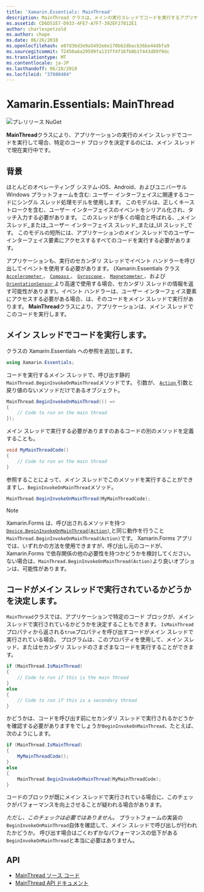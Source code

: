```yaml
---
title: 'Xamarin.Essentials: MainThread'
description: MainThread クラスは、メインの実行スレッドでコードを実行するアプリケーションを使用できます。
ms.assetid: CD6D51E7-D933-4FE7-A7F7-392EF27812E1
author: charlespetzold
ms.author: chape
ms.date: 06/26/2018
ms.openlocfilehash: e07d36d3e9a5492e6e170b62dbacb36be44dbfa9
ms.sourcegitcommit: 72450a6a29599fa133ff4f16fb0b1f443d89f9dc
ms.translationtype: MT
ms.contentlocale: ja-JP
ms.lasthandoff: 06/28/2018
ms.locfileid: "37080484"
---
```

# <a name="xamarinessentials-mainthread"></a>Xamarin.Essentials: MainThread

![プレリリース NuGet](~/media/shared/pre-release.png)

**MainThread**クラスにより、アプリケーションの実行のメイン スレッドでコードを実行して場合、特定のコード ブロックを決定するのには、メイン スレッドで現在実行中です。

## <a name="background"></a>背景

ほとんどのオペレーティング システム-iOS、Android、およびユニバーサル Windows プラットフォームを含む: ユーザー インターフェイスに関連するコードにシングル スレッド処理モデルを使用します。 このモデルは、正しくキーストロークを含む、ユーザー インターフェイスのイベントをシリアル化され、タッチ入力する必要があります。 このスレッドが多くの場合と呼ばれる、_メイン スレッド_または_ユーザー インターフェイス スレッド_または_UI スレッド_です。 このモデルの短所には、アプリケーションのメイン スレッドでのユーザー インターフェイス要素にアクセスするすべてのコードを実行する必要があります。 

アプリケーションも、実行のセカンダリ スレッドでイベント ハンドラーを呼び出してイベントを使用する必要があります。 (Xamarin.Essentials クラス[ `Accelerometer` ](accelerometer.md)、 [ `Compass` ](compass.md)、 [ `Gyroscope` ](gyroscope.md)、 [ `Magnetometer` ](magnetometer.md)、および[ `OrientationSensor` ](orientation-sensor.md)より高速で使用する場合、セカンダリ スレッドの情報を返す可能性があります)。イベント ハンドラーは、ユーザー インターフェイス要素にアクセスする必要がある場合、は、そのコードをメイン スレッドで実行があります。 **MainThread**クラスにより、アプリケーションは、メイン スレッドでこのコードを実行します。

## <a name="running-code-on-the-main-thread"></a>メイン スレッドでコードを実行します。

クラスの Xamarin.Essentials への参照を追加します。

```csharp
using Xamarin.Essentials;
```

コードを実行するメイン スレッドで、呼び出す静的`MainThread.BeginInvokeOnMainThread`メソッドです。 引数が、 [ `Action` ](xref:System.Action)引数と戻り値のないメソッドだけであるオブジェクト。

```csharp
MainThread.BeginInvokeOnMainThread(() =>
{
    // Code to run on the main thread
});
```

メイン スレッドで実行する必要がありますのあるコードの別のメソッドを定義することも。

```csharp
void MyMainThreadCode()
{
    // Code to run on the main thread
}
```

参照することによって、メイン スレッドでこのメソッドを実行することができますし、`BeginInvokeOnMainThread`メソッド。

```csharp
MainThread.BeginInvokeOnMainThread(MyMainThreadCode);
```

> [!NOTE]
> Xamarin.Forms は、呼び出されるメソッドを持つ[ `Device.BeginInvokeOnMainThread(Action)` ](https://docs.microsoft.com/dotnet/api/xamarin.forms.device.begininvokeonmainthread)と同じ動作を行うこと`MainThread.BeginInvokeOnMainThread(Action)`です。 Xamarin.Forms アプリでは、いずれかの方法を使用できますが、呼び出し元のコードが、Xamarin.Forms で依存関係の他の必要性を持つかどうかを検討してください。 ない場合は、`MainThread.BeginInvokeOnMainThread(Action)`より良いオプションは、可能性があります。

## <a name="determining-if-code-is-running-on-the-main-thread"></a>コードがメイン スレッドで実行されているかどうかを決定します。

`MainThread`クラスでは、アプリケーションで特定のコード ブロックが、メイン スレッドで実行されているかどうかを決定することもできます。 `IsMainThread`プロパティから返される`true`プロパティを呼び出すコードがメイン スレッドで実行されている場合。 プログラムは、このプロパティを使用して、メイン スレッド、またはセカンダリ スレッドのさまざまなコードを実行することができます。

```csharp
if (MainThread.IsMainThread)
{
    // Code to run if this is the main thread
}
else
{
    // Code to run if this is a secondary thread
}
```

かどうかは、コードを呼び出す前にセカンダリ スレッドで実行されるかどうかを確認する必要がありますをでしょうか`BeginInvokeOnMainThread`、たとえば、次のようにします。

```csharp
if (MainThread.IsMainThread)
{
    MyMainThreadCode();
}
else
{
    MainThread.BeginInvokeOnMainThread(MyMainThreadCode);
}
```

コードのブロックが既にメイン スレッドで実行されている場合に、このチェックがパフォーマンスを向上させることが疑われる場合があります。

_ただし、このチェックは必要ではありません。_ プラットフォームの実装の`BeginInvokeOnMainThread`自体を確認して、メイン スレッドで呼び出しが行われたかどうか。 呼び出す場合はごくわずかなパフォーマンスの低下がある`BeginInvokeOnMainThread`と本当に必要はありません。

## <a name="api"></a>API

- [MainThread ソース コード](https://github.com/xamarin/Essentials/tree/master/Xamarin.Essentials/MainThread)
- [MainThread API ドキュメント](xref:Xamarin.Essentials.MainThread)

